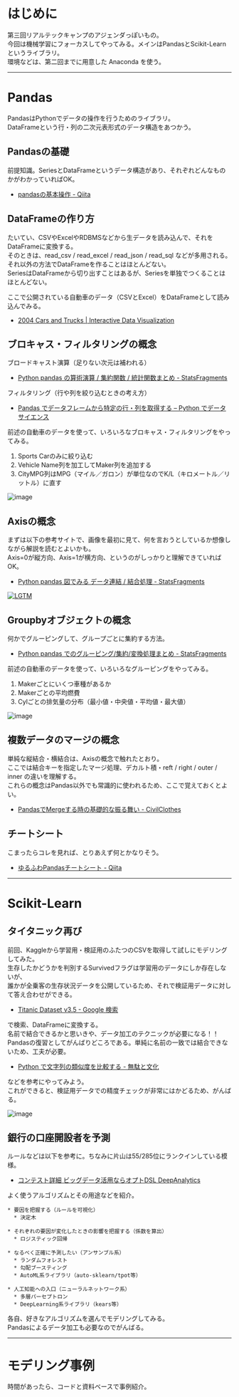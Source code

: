 # はじめに
第三回リアルテックキャンプのアジェンダっぽいもの。  
今回は機械学習にフォーカスしてやってみる。メインはPandasとScikit-Learnというライブラリ。  
環境などは、第二回までに用意した Anaconda を使う。

----

# Pandas

PandasはPythonでデータの操作を行うためのライブラリ。  
DataFrameという行・列の二次元表形式のデータ構造をあつかう。  


## Pandasの基礎

前提知識。SeriesとDataFrameというデータ構造があり、それぞれどんなものかがわかっていればOK。  

* [pandasの基本操作 - Qiita](http://qiita.com/hi34/items/43c366dea18b46faf49d)



## DataFrameの作り方

たいてい、CSVやExcelやRDBMSなどから生データを読み込んで、それをDataFrameに変換する。  
そのときは、read_csv / read_excel / read_json / read_sql などが多用される。  
それ以外の方法でDataFrameを作ることはほとんどない。   
SeriesはDataFrameから切り出すことはあるが、Seriesを単独でつくることはほとんどない。  

ここで公開されている自動車のデータ（CSVとExcel）をDataFrameとして読み込んでみる。

* [2004 Cars and Trucks | Interactive Data Visualization](http://www.idvbook.com/teaching-aid/data-sets/2004-cars-and-trucks-data/)

## ブロキャス・フィルタリングの概念

ブロードキャスト演算（足りない次元は補われる）

* [Python pandas の算術演算 / 集約関数 / 統計関数まとめ - StatsFragments](http://sinhrks.hatenablog.com/entry/2014/11/27/232150)

フィルタリング（行や列を絞り込むときの考え方）

* [Pandas でデータフレームから特定の行・列を取得する – Python でデータサイエンス](http://pythondatascience.plavox.info/pandas/%E8%A1%8C%E3%83%BB%E5%88%97%E3%81%AE%E6%8A%BD%E5%87%BA)

前述の自動車のデータを使って、いろいろなブロキャス・フィルタリングをやってみる。

1. Sports Carのみに絞り込む
1. Vehicle Name列を加工してMaker列を追加する
1. CityMPG列はMPG（マイル／ガロン）が単位なのでK/L（キロメートル／リットル）に直す

![image](https://cloud.githubusercontent.com/assets/16130358/26242756/7eba8214-3cc4-11e7-820c-109f549622fe.png)


## Axisの概念

まずは以下の参考サイトで、画像を最初に見て、何を言おうとしているか想像しながら解説を読むとよいかも。  
Axis=0が縦方向、Axis=1が横方向、というのがしっかりと理解できていればOK。  

* [Python pandas 図でみる データ連結 / 結合処理 - StatsFragments](http://sinhrks.hatenablog.com/entry/2015/01/28/073327)

[![LGTM](http://i.stack.imgur.com/DL0iQ.jpg)](http://i.stack.imgur.com/DL0iQ.jpg)

## Groupbyオブジェクトの概念

何かでグルーピングして、グループごとに集約する方法。

* [Python pandas でのグルーピング/集約/変換処理まとめ - StatsFragments](http://sinhrks.hatenablog.com/entry/2014/10/13/005327)

前述の自動車のデータを使って、いろいろなグルーピングをやってみる。

1. Makerごとにいくつ車種があるか
2. Makerごとの平均燃費
3. Cylごとの排気量の分布（最小値・中央値・平均値・最大値）

![image](https://cloud.githubusercontent.com/assets/16130358/26243238/1c8b4536-3cc6-11e7-8632-a60d06f38145.png)


## 複数データのマージの概念

単純な縦結合・横結合は、Axisの概念で触れたとおり。  
ここでは結合キーを指定したマージ処理、デカルト積・reft / right / outer / inner の違いを理解する。  
これらの概念はPandas以外でも常識的に使われるため、ここで覚えておくとよい。  

* [PandasでMergeする時の基礎的な振る舞い - CivilClothes](http://d.hatena.ne.jp/civilclothes/20140529/1401357962)


## チートシート

こまったらコレを見れば、とりあえず何とかなりそう。

* [ゆるふわPandasチートシート - Qiita](http://qiita.com/tanemaki/items/2ed05e258ef4c9e6caac)


----
# Scikit-Learn
## タイタニック再び

前回、Kaggleから学習用・検証用のふたつのCSVを取得して試しにモデリングしてみた。  
生存したかどうかを判別するSurvivedフラグは学習用のデータにしか存在しないが、  
誰かが全乗客の生存状況データを公開しているため、それで検証用データに対して答え合わせができる。

* [Titanic Dataset v3.5 - Google 検索](https://www.google.co.jp/search?q=Titanic+Dataset+v3.5)

で検索、DataFrameに変換する。  
名前で結合できるかと思いきや、データ加工のテクニックが必要になる！！  
Pandasの復習としてがんばりどころである。単純に名前の一致では結合できないため、工夫が必要。  

* [Python で文字列の類似度を比較する - 無駄と文化](http://blog.mudatobunka.org/entry/2016/05/08/154934)

などを参考にやってみよう。  
これができると、検証用データでの精度チェックが非常にはかどるため、がんばる。  

![image](https://cloud.githubusercontent.com/assets/16130358/26246046/1aa15a1a-3cd2-11e7-8e1a-34afd695ba51.png)


## 銀行の口座開設者を予測

ルールなどは以下を参考に。ちなみに片山は55/285位にランクインしている模様。  

* [コンテスト詳細 ビッグデータ活用ならオプトDSL DeepAnalytics](https://deepanalytics.jp/compe/1)

よく使うアルゴリズムとその用途などを紹介。  

```
* 要因を把握する（ルールを可視化）
  * 決定木
  
* それぞれの要因が変化したときの影響を把握する（係数を算出）
  * ロジスティック回帰

* なるべく正確に予測したい（アンサンブル系）  
  * ランダムフォレスト  
  * 勾配ブースティング  
  * AutoML系ライブラリ（auto-sklearn/tpot等）  

* 人工知能への入口（ニューラルネットワーク系）
  * 多層パーセプトロン
  * DeepLearning系ライブラリ（kears等）
```

  各自、好きなアルゴリズムを選んでモデリングしてみる。  
  Pandasによるデータ加工も必要なのでがんばる。  


----
# モデリング事例

時間があったら、コードと資料ベースで事例紹介。
